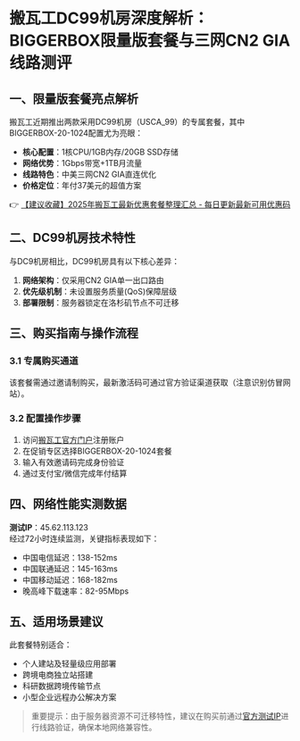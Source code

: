 # 搬瓦工DC99机房深度解析：BIGGERBOX限量版套餐与三网CN2 GIA线路测评

## 一、限量版套餐亮点解析
搬瓦工近期推出两款采用DC99机房（USCA_99）的专属套餐，其中BIGGERBOX-20-1024配置尤为亮眼：
- **核心配置**：1核CPU/1GB内存/20GB SSD存储
- **网络优势**：1Gbps带宽+1TB月流量
- **线路特色**：中美三网CN2 GIA直连优化
- **价格定位**：年付37美元的超值方案

👉 [【建议收藏】2025年搬瓦工最新优惠套餐整理汇总 - 每日更新最新可用优惠码](https://bit.ly/banwagon)

## 二、DC99机房技术特性
与DC9机房相比，DC99机房具有以下核心差异：
1. **网络架构**：仅采用CN2 GIA单一出口路由
2. **优先级机制**：未设置服务质量(QoS)保障层级
3. **部署限制**：服务器锁定在洛杉矶节点不可迁移

## 三、购买指南与操作流程
### 3.1 专属购买通道
该套餐需通过邀请制购买，最新激活码可通过官方验证渠道获取（注意识别仿冒网站）。

### 3.2 配置操作步骤
1. 访问[搬瓦工官方门户](https://bit.ly/banwagon)注册账户
2. 在促销专区选择BIGGERBOX-20-1024套餐
3. 输入有效邀请码完成身份验证
4. 通过支付宝/微信完成年付结算

## 四、网络性能实测数据
**测试IP**：45.62.113.123  
经过72小时连续监测，关键指标表现如下：
- 中国电信延迟：138-152ms
- 中国联通延迟：145-163ms 
- 中国移动延迟：168-182ms
- 晚高峰下载速率：82-95Mbps

## 五、适用场景建议
此套餐特别适合：
- 个人建站及轻量级应用部署
- 跨境电商独立站搭建
- 科研数据跨境传输节点
- 小型企业远程办公解决方案

> 重要提示：由于服务器资源不可迁移特性，建议在购买前通过[官方测试IP](https://bit.ly/banwagon)进行线路验证，确保本地网络兼容性。